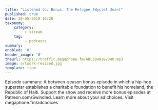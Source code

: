 ```yaml
---
title: "Listened to: Bonus: The Refugee (Wyclef Jean)"
published: true
date: 28-05-2019 10:20
taxonomy:
    category:
         - stream
    tag:
         - podcasts
summary:
enabled: '0'
header_image: '0'
theurl: https://traffic.megaphone.fm/ADL3849182340.mp3
image: artwork-resized.jpg
template: item
---
```

 
Episode summary: A between-season bonus episode in which a hip-hop superstar establishes a charitable foundation to benefit his homeland, the Republic of Haiti. Support the show and receive more bonus episodes at Patreon.com/Swindled. Learn more about your ad choices. Visit megaphone.fm/adchoices
